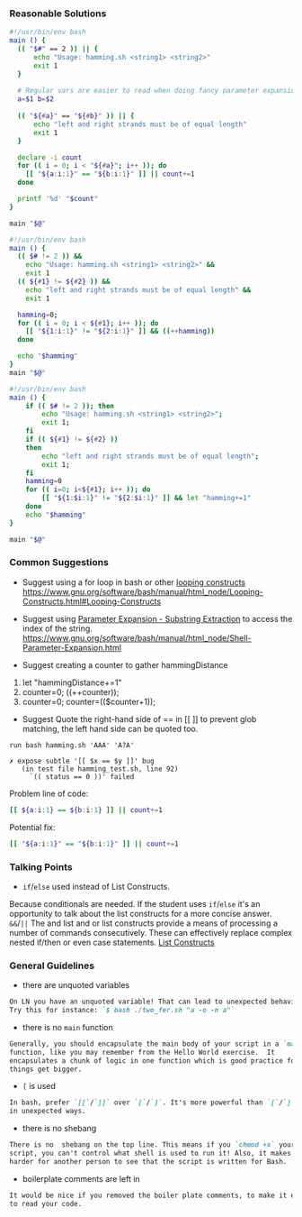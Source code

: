 ### Reasonable Solutions

```bash
#!/usr/bin/env bash
main () {
  (( "$#" == 2 )) || {
      echo "Usage: hamming.sh <string1> <string2>"
      exit 1
  }
  
  # Regular vars are easier to read when doing fancy parameter expansion.
  a=$1 b=$2 
  
  (( "${#a}" == "${#b}" )) || {
      echo "left and right strands must be of equal length"
      exit 1
  }

  declare -i count
  for (( i = 0; i < "${#a}"; i++ )); do
    [[ "${a:i:1}" == "${b:i:1}" ]] || count+=1
  done

  printf '%d' "$count"
}

main "$@"
```
```bash
#!/usr/bin/env bash
main () {
  (( $# != 2 )) && 
    echo "Usage: hamming.sh <string1> <string2>" && 
    exit 1
  (( ${#1} != ${#2} )) && 
    echo "left and right strands must be of equal length" && 
    exit 1

  hamming=0;
  for (( i = 0; i < ${#1}; i++ )); do
    [[ "${1:i:1}" != "${2:i:1}" ]] && ((++hamming))
  done

  echo "$hamming"
}
main "$@"
```
```bash
#!/usr/bin/env bash
main () {
    if (( $# != 2 )); then 
        echo "Usage: hamming.sh <string1> <string2>";
        exit 1;
    fi
    if (( ${#1} != ${#2} ))
    then
        echo "left and right strands must be of equal length";
        exit 1;
    fi
    hamming=0
    for (( i=0; i<${#1}; i++ )); do
        [[ "${1:$i:1}" != "${2:$i:1}" ]] && let "hamming+=1"
    done
    echo "$hamming"
}

main "$@"
```


### Common Suggestions

* Suggest using a for loop in bash or other [looping constructs](https://www.gnu.org/software/bash/manual/html_node/Looping-Constructs.html#Looping-Constructs) https://www.gnu.org/software/bash/manual/html_node/Looping-Constructs.html#Looping-Constructs

* Suggest using [Parameter Expansion - Substring Extraction](https://www.gnu.org/software/bash/manual/html_node/Shell-Parameter-Expansion.html) to access the index of the string. https://www.gnu.org/software/bash/manual/html_node/Shell-Parameter-Expansion.html

* Suggest creating a counter to gather hammingDistance
1) let "hammingDistance+=1"
2) counter=0; ((++counter));
3) counter=0; counter=(($counter+1));

* Suggest Quote the right-hand side of == in [[ ]] to prevent glob matching, the left hand side can be quoted too.
```
run bash hamming.sh 'AAA' 'A?A'

✗ expose subtle '[[ $x == $y ]]' bug
   (in test file hamming_test.sh, line 92)
     `(( status == 0 ))' failed
```

Problem line of code: 
```bash
[[ ${a:i:1} == ${b:i:1} ]] || count+=1
```
Potential fix:
```bash
[[ "${a:i:1}" == "${b:i:1}" ]] || count+=1
```


### Talking Points

* `if`/`else` used instead of List Constructs.

Because conditionals are needed. If the
student uses `if`/`else` it's an opportunity to talk about the list constructs for a more concise answer. `&&`/`||` The and list and or list constructs provide a means of processing a number of commands consecutively. These can effectively replace complex nested if/then or even case statements. [List Constructs](https://tldp.org/LDP/abs/html/list-cons.html#LISTCONSREF)

### General Guidelines


* there are unquoted variables

```md
On LN you have an unquoted variable! That can lead to unexpected behavior.
Try this for instance: `$ bash ./two_fer.sh "a -o -n a"`
```

* there is no `main` function

```md
Generally, you should encapsulate the main body of your script in a `main`
function, like you may remember from the Hello World exercise.  It
encapsulates a chunk of logic in one function which is good practice for when
things get bigger.
```

* `[` is used

```md
In bash, prefer `[[`/`]]` over `[`/`]`. It's more powerful than `[`/`]` and less likely to act
in unexpected ways.
```

* there is no shebang

```md
There is no  shebang on the top line. This means if you `chmod +x` your
script, you can't control what shell is used to run it! Also, it makes it
harder for another person to see that the script is written for Bash.
```

* boilerplate comments are left in

```md
It would be nice if you removed the boiler plate comments, to make it easier
to read your code.
```